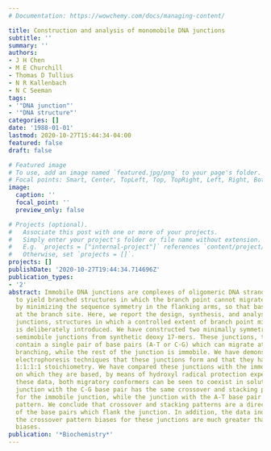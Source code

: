 ```yaml
---
# Documentation: https://wowchemy.com/docs/managing-content/

title: Construction and analysis of monomobile DNA junctions
subtitle: ''
summary: ''
authors:
- J H Chen
- M E Churchill
- Thomas D Tullius
- N R Kallenbach
- N C Seeman
tags:
- '"DNA junction"'
- '"DNA structure"'
categories: []
date: '1988-01-01'
lastmod: 2020-10-27T15:44:34-04:00
featured: false
draft: false

# Featured image
# To use, add an image named `featured.jpg/png` to your page's folder.
# Focal points: Smart, Center, TopLeft, Top, TopRight, Left, Right, BottomLeft, Bottom, BottomRight.
image:
  caption: ''
  focal_point: ''
  preview_only: false

# Projects (optional).
#   Associate this post with one or more of your projects.
#   Simply enter your project's folder or file name without extension.
#   E.g. `projects = ["internal-project"]` references `content/project/deep-learning/index.md`.
#   Otherwise, set `projects = []`.
projects: []
publishDate: '2020-10-27T19:44:34.714696Z'
publication_types:
- '2'
abstract: Immobile DNA junctions are complexes of oligomeric DNA strands that interact
  to yield branched structures in which the branch point cannot migrate. This is achieved
  by minimizing the sequence symmetry in the flanking arms, so that base pairs lock
  at the branch site. Here, we report the design, synthesis, and analysis of two semimobile
  junctions, structures in which a controlled extent of branch point migratory freedom
  is deliberately introduced. We have constructed two minimally symmetric four-arm
  semimobile junctions from synthetic deoxy 17-mers. These junctions, termed \"monomobile\",
  contain a single pair of base pairs (A-T or C-G) which can migrate at the site of
  branching, while the rest of the junction is immobile. We have demonstrated by gel
  electrophoresis techniques that these junctions form and that they have the predicted
  1:1:1:1 stoichiometry. We have compared these junctions with the immobile junction
  on which they are based, by means of hydroxyl radical protection experiments. From
  these data, both migratory conformers can be seen to coexist in solution. The semimobile
  junction with the C-G base pair has the same crossover and stacking pattern observed
  for the immobile junction, while the junction with the A-T base pair has the opposite
  pattern. We conclude that crossover and stacking patterns are a direct consequence
  of the base pairs which flank the junction. In addition, the data indicate that
  the crossover pattern biases for these junctions are much greater than are the migratory
  biases.
publication: '*Biochemistry*'
---
```

